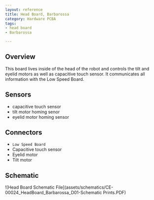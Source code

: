```yaml
---
layout: reference
title: Head Board, Barbarossa
category: Hardware PCBA
tags:
- head board
- Barbarossa

---
```


## Overview
This board lives inside of the head of the robot and controls the tilt and eyelid motors as well as capacitive touch sensor. It communicates all information with the Low Speed Board.

## Sensors
- capacitive touch sensor
- tilt motor homing senor
- eyelid motor homing sensor


## Connectors
- ``Low Speed Board``
- Capacitive touch sensor
- Eyelid motor
- Tilt motor

## Schematic
![Head Board Schematic File](assets/schematics/CE-00024_HeadBoard_Barbarossa_D01-Schematic Prints.PDF)

